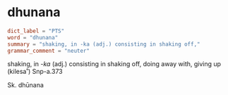 # dhunana

``` toml
dict_label = "PTS"
word = "dhunana"
summary = "shaking, in -ka (adj.) consisting in shaking off,"
grammar_comment = "neuter"
```

shaking, in *\-ka* (adj.) consisting in shaking off, doing away with, giving up (kilesa˚) Snp\-a.373

Sk. dhūnana


